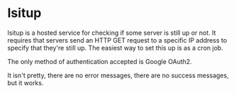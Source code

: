 Isitup
======

Isitup is a hosted service for checking if some server is still up or not. It
requires that servers send an HTTP GET request to a specific IP address to
specify that they're still up. The easiest way to set this up is as a cron job.

The only method of authentication accepted is Google OAuth2.

It isn't pretty, there are no error messages, there are no success messages,
but it works.
